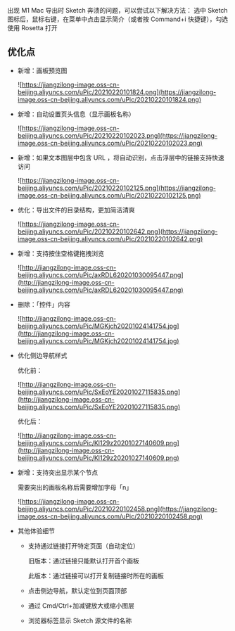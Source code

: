 出现 M1 Mac 导出时 Sketch 奔溃的问题，可以尝试以下解决方法：
选中 Sketch 图标后，鼠标右键，在菜单中点击显示简介（或者按 Command+i 快捷键），勾选使用 Rosetta 打开

## 优化点

- 新增：画板预览图

    ![https://jiangzilong-image.oss-cn-beijing.aliyuncs.com/uPic/20210220101824.png](https://jiangzilong-image.oss-cn-beijing.aliyuncs.com/uPic/20210220101824.png)

- 新增：自动设置页头信息（显示画板名称）

    ![https://jiangzilong-image.oss-cn-beijing.aliyuncs.com/uPic/20210220102023.png](https://jiangzilong-image.oss-cn-beijing.aliyuncs.com/uPic/20210220102023.png)

- 新增：如果文本图层中包含 URL ，将自动识别，点击浮层中的链接支持快速访问

    ![https://jiangzilong-image.oss-cn-beijing.aliyuncs.com/uPic/20210220102125.png](https://jiangzilong-image.oss-cn-beijing.aliyuncs.com/uPic/20210220102125.png)

- 优化：导出文件的目录结构，更加简洁清爽

    ![https://jiangzilong-image.oss-cn-beijing.aliyuncs.com/uPic/20210220102642.png](https://jiangzilong-image.oss-cn-beijing.aliyuncs.com/uPic/20210220102642.png)

- 新增：支持按住空格键拖拽浏览

    ![http://jiangzilong-image.oss-cn-beijing.aliyuncs.com/uPic/axRDL620201030095447.png](http://jiangzilong-image.oss-cn-beijing.aliyuncs.com/uPic/axRDL620201030095447.png)

- 删除：「控件」内容

    ![http://jiangzilong-image.oss-cn-beijing.aliyuncs.com/uPic/MGKjch20201024141754.jpg](http://jiangzilong-image.oss-cn-beijing.aliyuncs.com/uPic/MGKjch20201024141754.jpg)

- 优化侧边导航样式
    
    优化前：

    ![http://jiangzilong-image.oss-cn-beijing.aliyuncs.com/uPic/SxEoYE20201027115835.png](http://jiangzilong-image.oss-cn-beijing.aliyuncs.com/uPic/SxEoYE20201027115835.png)

    优化后：

    ![http://jiangzilong-image.oss-cn-beijing.aliyuncs.com/uPic/Kl129z20201027140609.png](http://jiangzilong-image.oss-cn-beijing.aliyuncs.com/uPic/Kl129z20201027140609.png)

- 新增：支持突出显示某个节点

    需要突出的画板名称后需要增加字母「n」

    ![https://jiangzilong-image.oss-cn-beijing.aliyuncs.com/uPic/20210220102458.png](https://jiangzilong-image.oss-cn-beijing.aliyuncs.com/uPic/20210220102458.png)

- 其他体验细节
    - 支持通过链接打开特定页面（自动定位）

        旧版本：通过链接只能默认打开首个画板

        此版本：通过链接可以打开复制链接时所在的画板

    - 点击侧边导航，默认定位到页面顶部
    - 通过 Cmd/Ctrl+加减键放大或缩小图层
    - 浏览器标签显示 Sketch 源文件的名称
